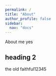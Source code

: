 ```yaml
---
permalink: /
title: "About"
author_profile: false
sidebar:
  nav: "docs"
---
```


About me yes

## heading 2

the old faithful12345

